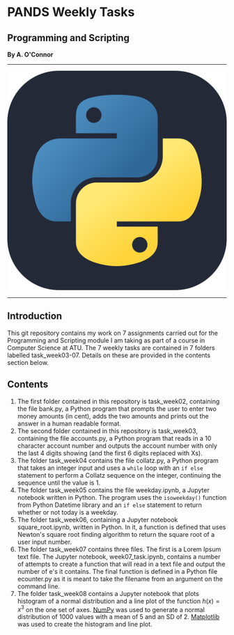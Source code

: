 # PANDS Weekly Tasks
## Programming and Scripting
**By A. O'Connor**
*********
<p align ="center"><img src="https://raw.githubusercontent.com/tandpfun/skill-icons/main/icons/Python-Dark.svg" /></p>

*********

## Introduction 
This git repository contains my work on 7 assignments carried out for the Programming and Scripting module I am taking as part of a course in Computer Science at ATU. The 7 weekly tasks are contained in 7 folders labelled task_week03-07. Details on these are provided in the contents section below. 

## Contents
1. The first folder contained in this repository is task_week02, containing the file bank.py, a Python program that prompts the user to enter two money amounts (in cent), adds the two amounts and prints out the answer in a human readable format. 
2. The second folder contained in this repository is task_week03, containing the file accounts.py, a Python program that reads in a 10 character account number and outputs the account number with only the last 4 digits showing (and the first 6 digits replaced with Xs).
3. The folder task_week04 contains the file collatz.py, a Python program that takes an integer input and uses a ``while`` loop with an ``if else`` statement to perform a Collatz sequence on the integer, continuing the sequence until the value is 1. 
4. The folder task_week05 contains the file weekday.ipynb, a Jupyter notebook written in Python. The program uses the ````isoweekday()```` function from Python Datetime library and an ``if else`` statement to return whether or not today is a weekday.
5. The folder task_week06, containing a Jupyter notebook square_root.ipynb, written in Python. In it, a function is defined that uses Newton's square root finding algorithm to return the square root of a user input number. 
6. The folder task_week07 contains three files. The first is a Lorem Ipsum text file. The Jupyter notebook, week07_task.ipynb, contains a number of attempts to create a function that will read in a text file and output the number of e's it contains. The final function is defined in a Python file ecounter.py as it is meant to take the filename from an argument on the command line.
7. The folder task_week08 contains a Jupyter notebook that plots histogram of a normal distribution and a line  plot of the function  $h(x)=x^3$ on the one set of axes. [NumPy](https://numpy.org/doc/stable/index.html)  was used to generate a normal distribution of 1000 values with a mean of 5 and an SD of 2. [Matplotlib](https://matplotlib.org/) was used to create the histogram and line plot. 
